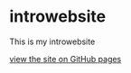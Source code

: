 # introwebsite


This is my introwebsite

[view the site on GitHub pages](https://Michael11644.github.io/introwebsite/)

